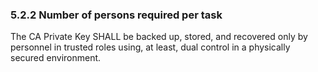 ### 5.2.2 Number of persons required per task

The CA Private Key SHALL be backed up, stored, and recovered only by personnel in trusted roles using, at least, dual control in a physically secured environment.

